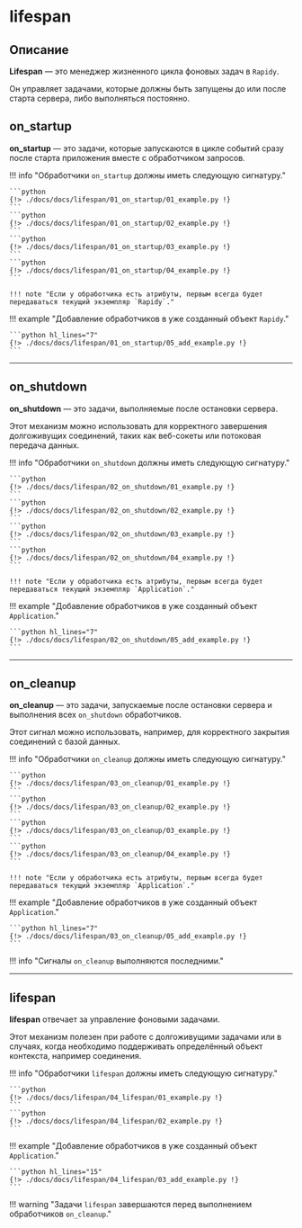 # lifespan

## Описание

**Lifespan** — это менеджер жизненного цикла фоновых задач в `Rapidy`.

Он управляет задачами, которые должны быть запущены до или после старта сервера, либо выполняться постоянно.

## on_startup

**on_startup** — это задачи, которые запускаются в цикле событий сразу после старта приложения вместе с обработчиком запросов.

!!! info "Обработчики `on_startup` должны иметь следующую сигнатуру."

    ```python
    {!> ./docs/docs/lifespan/01_on_startup/01_example.py !}
    ```
    ```python
    {!> ./docs/docs/lifespan/01_on_startup/02_example.py !}
    ```
    ```python
    {!> ./docs/docs/lifespan/01_on_startup/03_example.py !}
    ```
    ```python
    {!> ./docs/docs/lifespan/01_on_startup/04_example.py !}
    ```

    !!! note "Если у обработчика есть атрибуты, первым всегда будет передаваться текущий экземпляр `Rapidy`."

!!! example "Добавление обработчиков в уже созданный объект `Rapidy`."

    ```python hl_lines="7"
    {!> ./docs/docs/lifespan/01_on_startup/05_add_example.py !}
    ```

---

## on_shutdown

**on_shutdown** — это задачи, выполняемые после остановки сервера.

Этот механизм можно использовать для корректного завершения долгоживущих соединений, таких как веб-сокеты или потоковая передача данных.

!!! info "Обработчики `on_shutdown` должны иметь следующую сигнатуру."

    ```python
    {!> ./docs/docs/lifespan/02_on_shutdown/01_example.py !}
    ```
    ```python
    {!> ./docs/docs/lifespan/02_on_shutdown/02_example.py !}
    ```
    ```python
    {!> ./docs/docs/lifespan/02_on_shutdown/03_example.py !}
    ```
    ```python
    {!> ./docs/docs/lifespan/02_on_shutdown/04_example.py !}
    ```

    !!! note "Если у обработчика есть атрибуты, первым всегда будет передаваться текущий экземпляр `Application`."

!!! example "Добавление обработчиков в уже созданный объект `Application`."

    ```python hl_lines="7"
    {!> ./docs/docs/lifespan/02_on_shutdown/05_add_example.py !}
    ```

---

## on_cleanup

**on_cleanup** — это задачи, запускаемые после остановки сервера и выполнения всех `on_shutdown` обработчиков.

Этот сигнал можно использовать, например, для корректного закрытия соединений с базой данных.

!!! info "Обработчики `on_cleanup` должны иметь следующую сигнатуру."

    ```python
    {!> ./docs/docs/lifespan/03_on_cleanup/01_example.py !}
    ```
    ```python
    {!> ./docs/docs/lifespan/03_on_cleanup/02_example.py !}
    ```
    ```python
    {!> ./docs/docs/lifespan/03_on_cleanup/03_example.py !}
    ```
    ```python
    {!> ./docs/docs/lifespan/03_on_cleanup/04_example.py !}
    ```

    !!! note "Если у обработчика есть атрибуты, первым всегда будет передаваться текущий экземпляр `Application`."

!!! example "Добавление обработчиков в уже созданный объект `Application`."

    ```python hl_lines="7"
    {!> ./docs/docs/lifespan/03_on_cleanup/05_add_example.py !}
    ```

!!! info "Сигналы `on_cleanup` выполняются последними."

---

## lifespan

**lifespan** отвечает за управление фоновыми задачами.

Этот механизм полезен при работе с долгоживущими задачами или в случаях, когда необходимо поддерживать определённый объект контекста, например соединения.

!!! info "Обработчики `lifespan` должны иметь следующую сигнатуру."

    ```python
    {!> ./docs/docs/lifespan/04_lifespan/01_example.py !}
    ```
    ```python
    {!> ./docs/docs/lifespan/04_lifespan/02_example.py !}
    ```

!!! example "Добавление обработчиков в уже созданный объект `Application`."

    ```python hl_lines="15"
    {!> ./docs/docs/lifespan/04_lifespan/03_add_example.py !}
    ```

!!! warning "Задачи `lifespan` завершаются перед выполнением обработчиков `on_cleanup`."
